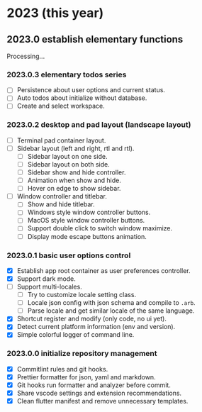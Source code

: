 # 2023 (this year)

## 2023.0 establish elementary functions

Processing...

### 2023.0.3 elementary todos series

- [ ] Persistence about user options and current status.
- [ ] Auto todos about initialize without database.
- [ ] Create and select workspace.

### 2023.0.2 desktop and pad layout (landscape layout)

- [ ] Terminal pad container layout.
- [ ] Sidebar layout (left and right, rtl and rtl).
  - [ ] Sidebar layout on one side.
  - [ ] Sidebar layout on both side.
  - [ ] Sidebar show and hide controller.
  - [ ] Animation when show and hide.
  - [ ] Hover on edge to show sidebar.
- [ ] Window controller and titlebar.
  - [ ] Show and hide titlebar.
  - [ ] Windows style window controller buttons.
  - [ ] MacOS style window controller buttons.
  - [ ] Support double click to switch window maximize.
  - [ ] Display mode escape buttons animation.

### 2023.0.1 basic user options control

- [x] Establish app root container as user preferences controller.
- [x] Support dark mode.
- [ ] Support multi-locales.
  - [ ] Try to customize locale setting class.
  - [ ] Locale json config with json schema and compile to `.arb`.
  - [ ] Parse locale and get similar locale of the same language.
- [x] Shortcut register and modify (only code, no ui yet).
- [x] Detect current platform information (env and version).
- [x] Simple colorful logger of command line.

### 2023.0.0 initialize repository management

- [x] Commitlint rules and git hooks.
- [x] Prettier formatter for json, yaml and markdown.
- [x] Git hooks run formatter and analyzer before commit.
- [x] Share vscode settings and extension recommendations.
- [x] Clean flutter manifest and remove unnecessary templates.
